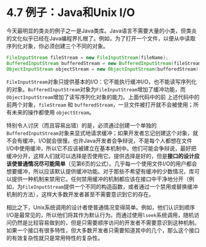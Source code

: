 # 4.7 例子：Java和Unix I/O

今天最明显的类炎的例子之一是Java类库。Java语言不需要大量的小类，但类炎的文化似乎已经在Java编程界扎根了。例如，为了打开一个文件，以便从中读取序列化对象，你必须创建三个不同的对象。

```java
FileInputStream fileStream = new FileInputStream(fileName); 
BufferedInputStream bufferedStream = new BufferedInputStream(fileStream); 
ObjectInputStream objectStream = new ObjectInputStream(bufferedStream);
```

`FileInputStream`对象只提供基本的I/O：它不能执行缓冲I/O，也不能读写序列化的对象。`BufferedInputStream`对象为`FileInputStream`增加了缓冲功能，而 `ObjectInputStream`增加了读写序列化对象的能力。上面代码中的前 上述代码中的前两个对象，`fileStream` 和 `bufferedStream`，一旦文件被打开就不会被使用；所有未来的操作都使用 `objectStream`。

特别令人讨厌（而且容易出错）的是，必须通过创建一个单独的`BufferedInputStream`对象来显式地请求缓冲；如果开发者忘记创建这个对象，就不会有缓冲，I/O就会很慢。也许Java开发者会争辩说，不是每个人都想在文件I/O中使用缓冲，所以它不应该被建立在基本机制中。他们可能会争辩说，最好把缓冲分开，这样人们就可以选择是否使用它。提供选择是好的，但是**接口的设计应该使普通情况尽可能简单**（见第6页的公式）。几乎每一个使用文件I/O的用户都会想要缓冲，所以应该默认提供缓冲功能。对于那些不希望有缓冲的少数情况，库可以提供一种机制来禁用它。任何禁用缓冲的机制都应该在接口中干净地分开（例如，为`FileInputStream`提供一个不同的构造函数，或者通过一个禁用或替换缓冲机制的方法），这样大多数开发者甚至不需要意识到它的存在。

相比之下，Unix系统调用的设计者使普通情况变得简单。例如，他们认识到顺序I/O是最常见的，所以他们将其作为默认行为。而通过使用`lseek`系统调用，随机访问仍然是比较容易做到的，但是只需要顺序访问的开发者不需要意识到这种机制。如果一个接口有很多特性，但大多数开发者只需要知道其中的几个，那么这个接口的有效复杂性就只是常用特性的复杂性。
